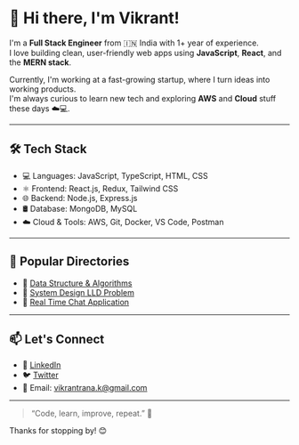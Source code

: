 # 👋 Hi there, I'm Vikrant!

I'm a **Full Stack Engineer** from 🇮🇳 India with 1+ year of experience.  
I love building clean, user-friendly web apps using **JavaScript**, **React**, and the **MERN stack**.

Currently, I'm working at a fast-growing startup, where I turn ideas into working products.  
I'm always curious to learn new tech and exploring **AWS** and **Cloud** stuff these days ☁️💻.

---

## 🛠️ Tech Stack

- 💻 Languages: JavaScript, TypeScript, HTML, CSS
- ⚛️ Frontend: React.js, Redux, Tailwind CSS
- 🌐 Backend: Node.js, Express.js
- 🛢️ Database: MongoDB, MySQL
- ☁️ Cloud & Tools: AWS, Git, Docker, VS Code, Postman

---

## 🚀 Popular Directories

- 🔗 [Data Structure & Algorithms](https://github.com/vikrantthakur003/Data-Structure-Problems)
- 🔗 [System Design LLD Problem](https://github.com/vikrantthakur003/Parking-Lot-LLD-System-Design)
- 🔗 [Real Time Chat Application](https://github.com/vikrantthakur003/Real-Time-One-to-One-Chat-Application-Backend)

---

## 📫 Let's Connect

- 💼 [LinkedIn](https://www.linkedin.com/in/vikrant-thakur003/)
- 🐦 [Twitter](https://twitter.com/your-twitter)
- 📧 Email: vikrantrana.k@gmail.com

---

> “Code, learn, improve, repeat.” 🚀

Thanks for stopping by! 😊

